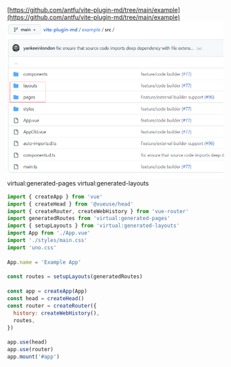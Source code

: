 [https://github.com/antfu/vite-plugin-md/tree/main/example](https://github.com/antfu/vite-plugin-md/tree/main/example)
![image.png](https://raw.githubusercontent.com/xxxsjan/pic-bed/main/202305151259710.png)
virtual:generated-pages
virtual:generated-layouts
```javascript
import { createApp } from 'vue'
import { createHead } from '@vueuse/head'
import { createRouter, createWebHistory } from 'vue-router'
import generatedRoutes from 'virtual:generated-pages'
import { setupLayouts } from 'virtual:generated-layouts'
import App from './App.vue'
import './styles/main.css'
import 'uno.css'

App.name = 'Example App'

const routes = setupLayouts(generatedRoutes)

const app = createApp(App)
const head = createHead()
const router = createRouter({
  history: createWebHistory(),
  routes,
})

app.use(head)
app.use(router)
app.mount('#app')
```
